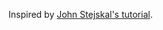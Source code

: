 Inspired by [John Stejskal's tutorial](http://johnstejskal.com/wp/creating-2d-animations-from-sprite-sheets-in-unity3d/).